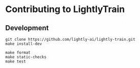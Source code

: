 # Contributing to LightlyTrain

## Development
```
git clone https://github.com/lightly-ai/lightly-train.git
make install-dev
```

```
make format
make static-checks
make test
```
